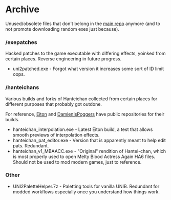 # Archive

Unused/obsolete  files that don't belong in the [main repo](https://github.com/Fatih120/undernightinbirth) anymore (and to not promote downloading random exes just because).


### /exepatches

Hacked patches to the game executable with differing effects, yoinked from certain places. Reverse engineering in future progress.

- uni2patched.exe - Forgot what version it increases some sort of ID limit oops.

### /hanteichans

Various builds and forks of Hanteichan collected from certain places for different purposes that probably got outdone.

For reference, [Eiton](https://github.com/Eiton/Hantei-chan) and [DamienIsPoggers](https://github.com/DamienIsPoggers) have public repositories for their builds.

- hanteichan_interpolation.exe - Latest Eiton build, a test that allows smooth previews of interpolation effects.
- hanteichan_pat_editor.exe - Version that is apparently meant to help edit pats. Redundant.
- hanteichan_v1_MBAACC.exe - "Original" rendition of Hantei-chan, which is most properly used to open Melty Blood Actress Again HA6 files. Should not be used to mod modern games, just to reference.

### Other

- UNI2PaletteHelper.7z - Paletting tools for vanilla UNIB. Redundant for modded workflows especially once you understand how things work.